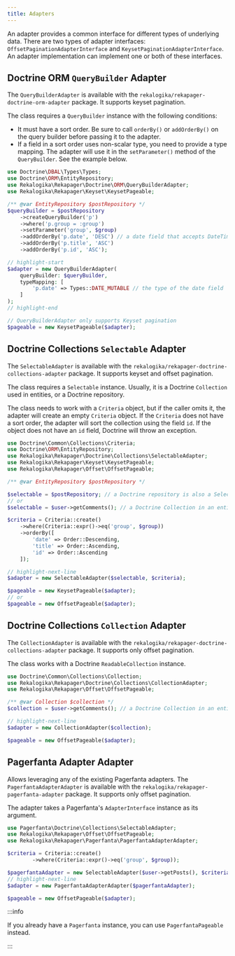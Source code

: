 ```yaml
---
title: Adapters
---
```


An adapter provides a common interface for different types of underlying data.
There are two types of adapter interfaces: `OffsetPaginationAdapterInterface`
and `KeysetPaginationAdapterInterface`. An adapter implementation can implement
one or both of these interfaces.

## Doctrine ORM `QueryBuilder` Adapter

The `QueryBuilderAdapter` is available with the
`rekalogika/rekapager-doctrine-orm-adapter` package. It supports keyset
pagination.

The class requires a `QueryBuilder` instance with the following conditions:

* It must have a sort order. Be sure to call `orderBy()` or `addOrderBy()` on
  the query builder before passing it to the adapter.
* If a field in a sort order uses non-scalar type, you need to provide a type
  mapping. The adapter will use it in the `setParameter()` method of the
  `QueryBuilder`. See the example below.

```php
use Doctrine\DBAL\Types\Types;
use Doctrine\ORM\EntityRepository;
use Rekalogika\Rekapager\Doctrine\ORM\QueryBuilderAdapter;
use Rekalogika\Rekapager\Keyset\KeysetPageable;

/** @var EntityRepository $postRepository */
$queryBuilder = $postRepository
    ->createQueryBuilder('p')
    ->where('p.group = :group')
    ->setParameter('group', $group)
    ->addOrderBy('p.date', 'DESC') // a date field that accepts DateTime
    ->addOrderBy('p.title', 'ASC')
    ->addOrderBy('p.id', 'ASC');

// highlight-start
$adapter = new QueryBuilderAdapter(
    queryBuilder: $queryBuilder,
    typeMapping: [
        'p.date' => Types::DATE_MUTABLE // the type of the date field
    ]
);
// highlight-end

// QueryBuilderAdapter only supports Keyset pagination
$pageable = new KeysetPageable($adapter);
```

## Doctrine Collections `Selectable` Adapter

The `SelectableAdapter` is available with the
`rekalogika/rekapager-doctrine-collections-adapter` package. It supports keyset
and offset pagination.

The class requires a `Selectable` instance. Usually, it is a Doctrine
`Collection` used in entities, or a Doctrine repository.

The class needs to work with a `Criteria` object, but if the caller omits it,
the adapter will create an empty `Criteria` object. If the `Criteria` does not
have a sort order, the adapter will sort the collection using the field `id`. If
the object does not have an `id` field, Doctrine will throw an exception.

```php
use Doctrine\Common\Collections\Criteria;
use Doctrine\ORM\EntityRepository;
use Rekalogika\Rekapager\Doctrine\Collections\SelectableAdapter;
use Rekalogika\Rekapager\Keyset\KeysetPageable;
use Rekalogika\Rekapager\Offset\OffsetPageable;

/** @var EntityRepository $postRepository */

$selectable = $postRepository; // a Doctrine repository is also a Selectable
// or
$selectable = $user->getComments(); // a Doctrine Collection in an entity

$criteria = Criteria::create()
    ->where(Criteria::expr()->eq('group', $group))
    ->orderBy([
        'date' => Order::Descending,
        'title' => Order::Ascending,
        'id' => Order::Ascending
    ]);

// highlight-next-line
$adapter = new SelectableAdapter($selectable, $criteria);

$pageable = new KeysetPageable($adapter);
// or
$pageable = new OffsetPageable($adapter);
```

## Doctrine Collections `Collection` Adapter

The `CollectionAdapter` is available with the
`rekalogika/rekapager-doctrine-collections-adapter` package. It supports only
offset pagination.

The class works with a Doctrine `ReadableCollection` instance.

```php
use Doctrine\Common\Collections\Collection;
use Rekalogika\Rekapager\Doctrine\Collections\CollectionAdapter;
use Rekalogika\Rekapager\Offset\OffsetPageable;

/** @var Collection $collection */
$collection = $user->getComments(); // a Doctrine Collection in an entity

// highlight-next-line
$adapter = new CollectionAdapter($collection);

$pageable = new OffsetPageable($adapter);
```

## Pagerfanta Adapter Adapter

Allows leveraging any of the existing Pagerfanta adapters. The
`PagerfantaAdapterAdapter` is available with the
`rekalogika/rekapager-pagerfanta-adapter` package. It supports only offset
pagination.

The adapter takes a Pagerfanta's `AdapterInterface` instance as its argument.

```php
use Pagerfanta\Doctrine\Collections\SelectableAdapter;
use Rekalogika\Rekapager\Offset\OffsetPageable;
use Rekalogika\Rekapager\Pagerfanta\PagerfantaAdapterAdapter;

$criteria = Criteria::create()
        ->where(Criteria::expr()->eq('group', $group));

$pagerfantaAdapter = new SelectableAdapter($user->getPosts(), $criteria);
// highlight-next-line
$adapter = new PagerfantaAdapterAdapter($pagerfantaAdapter);

$pageable = new OffsetPageable($adapter);
```

:::info

If you already have a `Pagerfanta` instance, you can use `PagerfantaPageable`
instead.

:::